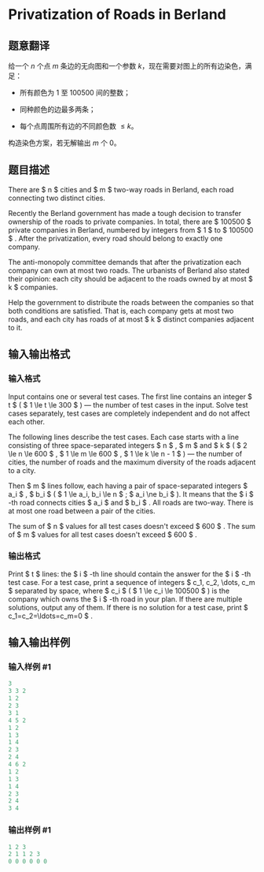 # Privatization of Roads in Berland

## 题意翻译

给一个 $n$ 个点 $m$ 条边的无向图和一个参数 $k$，现在需要对图上的所有边染色，满足：

- 所有颜色为 $1$ 至 $100500$ 间的整数；

- 同种颜色的边最多两条；

- 每个点周围所有边的不同颜色数 $\le k$。

构造染色方案，若无解输出 $m$ 个 $0$。

## 题目描述

There are $ n $ cities and $ m $ two-way roads in Berland, each road connecting two distinct cities.

Recently the Berland government has made a tough decision to transfer ownership of the roads to private companies. In total, there are $ 100500 $ private companies in Berland, numbered by integers from $ 1 $ to $ 100500 $ . After the privatization, every road should belong to exactly one company.

The anti-monopoly committee demands that after the privatization each company can own at most two roads. The urbanists of Berland also stated their opinion: each city should be adjacent to the roads owned by at most $ k $ companies.

Help the government to distribute the roads between the companies so that both conditions are satisfied. That is, each company gets at most two roads, and each city has roads of at most $ k $ distinct companies adjacent to it.

## 输入输出格式

### 输入格式

Input contains one or several test cases. The first line contains an integer $ t $ ( $ 1 \le t \le 300 $ ) — the number of test cases in the input. Solve test cases separately, test cases are completely independent and do not affect each other.

The following lines describe the test cases. Each case starts with a line consisting of three space-separated integers $ n $ , $ m $ and $ k $ ( $ 2 \le n \le 600 $ , $ 1 \le m \le 600 $ , $ 1 \le k \le n - 1 $ ) — the number of cities, the number of roads and the maximum diversity of the roads adjacent to a city.

Then $ m $ lines follow, each having a pair of space-separated integers $ a_i $ , $ b_i $ ( $ 1 \le a_i, b_i \le n $ ; $ a_i \ne b_i $ ). It means that the $ i $ -th road connects cities $ a_i $ and $ b_i $ . All roads are two-way. There is at most one road between a pair of the cities.

The sum of $ n $ values for all test cases doesn't exceed $ 600 $ . The sum of $ m $ values for all test cases doesn't exceed $ 600 $ .

### 输出格式

Print $ t $ lines: the $ i $ -th line should contain the answer for the $ i $ -th test case. For a test case, print a sequence of integers $ c_1, c_2, \dots, c_m $ separated by space, where $ c_i $ ( $ 1 \le c_i \le 100500 $ ) is the company which owns the $ i $ -th road in your plan. If there are multiple solutions, output any of them. If there is no solution for a test case, print $ c_1=c_2=\ldots=c_m=0 $ .

## 输入输出样例

### 输入样例 #1

```cpp
3
3 3 2
1 2
2 3
3 1
4 5 2
1 2
1 3
1 4
2 3
2 4
4 6 2
1 2
1 3
1 4
2 3
2 4
3 4

```
### 输出样例 #1

```cpp
1 2 3 
2 1 1 2 3 
0 0 0 0 0 0 

```
